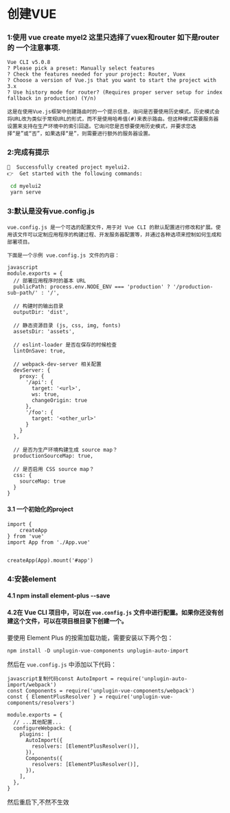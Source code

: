# 创建VUE

### 1:使用 vue create myel2  这里只选择了vuex和router  如下是router 的 一个注意事项.

```
Vue CLI v5.0.8
? Please pick a preset: Manually select features
? Check the features needed for your project: Router, Vuex
? Choose a version of Vue.js that you want to start the project with 3.x
? Use history mode for router? (Requires proper server setup for index fallback in production) (Y/n)

这是在使用Vue.js框架中创建路由时的一个提示信息，询问是否要使用历史模式。历史模式会将URL改为类似于常规URL的形式，而不是使用哈希值(#)来表示路由。但这种模式需要服务器设置来支持在生产环境中的索引回退。它询问您是否想要使用历史模式，并要求您选择“是”或“否”，如果选择“是”，则需要进行额外的服务器设置。
```

### 2:完成有提示

```cmd
🎉  Successfully created project myelui2.
👉  Get started with the following commands:

 cd myelui2
 yarn serve
```

### 3:默认是没有vue.config.js

```
vue.config.js 是一个可选的配置文件，用于对 Vue CLI 的默认配置进行修改和扩展。使用该文件可以定制应用程序的构建过程、开发服务器配置等，并通过各种选项来控制如何生成和部署项目。

下面是一个示例 vue.config.js 文件的内容：

javascript
module.exports = {
  // 部署应用程序时的基本 URL
  publicPath: process.env.NODE_ENV === 'production' ? '/production-sub-path/' : '/',
  
  // 构建时的输出目录
  outputDir: 'dist',
  
  // 静态资源目录 (js, css, img, fonts)
  assetsDir: 'assets',
  
  // eslint-loader 是否在保存的时候检查
  lintOnSave: true,
  
  // webpack-dev-server 相关配置
  devServer: {
    proxy: {
      '/api': {
        target: '<url>',
        ws: true,
        changeOrigin: true
      },
      '/foo': {
        target: '<other_url>'
      }
    }
  },

  // 是否为生产环境构建生成 source map？
  productionSourceMap: true,

  // 是否启用 CSS source map？
  css: {
    sourceMap: true
  }
}
```

#### 3.1 一个初始化的project

```
import {
    createApp
} from 'vue'
import App from './App.vue'


createApp(App).mount('#app')
```



### 4:安装element

#### 4.1 npm install element-plus --save

#### 4.2在 Vue CLI 项目中，可以在 `vue.config.js` 文件中进行配置。如果你还没有创建这个文件，可以在项目根目录下创建一个。

要使用 Element Plus 的按需加载功能，需要安装以下两个包：

```
npm install -D unplugin-vue-components unplugin-auto-import
```

然后在 `vue.config.js` 中添加以下代码：

```
javascript复制代码const AutoImport = require('unplugin-auto-import/webpack')
const Components = require('unplugin-vue-components/webpack')
const { ElementPlusResolver } = require('unplugin-vue-components/resolvers')

module.exports = {
  // ...其他配置...
  configureWebpack: {
    plugins: [
      AutoImport({
        resolvers: [ElementPlusResolver()],
      }),
      Components({
        resolvers: [ElementPlusResolver()],
      }),
    ],
  },
}
```

然后重启下,不然不生效

